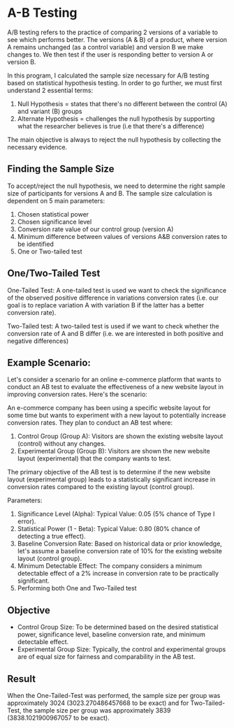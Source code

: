 # A-B Testing 
A/B testing refers to the practice of comparing 2 versions of a variable to see which performs better. The versions (A & B) of a product, where version A remains unchanged 
(as a control variable) and version B we make changes to. We then test if the user is responding better to version A or version B. 

In this program, I calculated the sample size necessary for A/B testing based on statistical hypothesis testing. In order to go further, we must first understand 2 essential
terms:
1. Null Hypothesis = states that there's no different between the control (A) and variant (B) groups
2. Alternate Hypothesis = challenges the null hypothesis by supporting what the researcher believes is true (i.e that there's a difference)

The main objective is always to reject the null hypothesis by collecting the necessary evidence.

## Finding the Sample Size 
To accept/reject the null hypothesis, we need to determine the right sample size of participants for versions A and B. The sample size calculation is dependent on 5 
main parameters:
1. Chosen statistical power
2. Chosen significance level
3. Conversion rate value of our control group (version A)
4. Minimum difference between values of versions A&B conversion rates to be identified
5. One or Two-tailed test

## One/Two-Tailed Test
One-Tailed Test: A one-tailed test is used  we want to check the significance of the observed positive difference in variations conversion 
rates (i.e. our goal is to replace variation A with variation B if the latter has a better conversion rate).

Two-Tailed test: A two-tailed test is used if we want to check whether the conversion rate of A and B differ (i.e. we are interested in both positive and negative differences)

## Example Scenario:
Let's consider a scenario for an online e-commerce platform that wants to conduct an AB test to evaluate the effectiveness of a new website 
layout in improving conversion rates. Here's the scenario:

An e-commerce company has been using a specific website layout for some time but wants to experiment with a new layout to potentially increase conversion rates. 
They plan to conduct an AB test where:

1. Control Group (Group A): Visitors are shown the existing website layout (control) without any changes.
2. Experimental Group (Group B): Visitors are shown the new website layout (experimental) that the company wants to test.

The primary objective of the AB test is to determine if the new website layout (experimental group) leads to a statistically significant increase in conversion rates 
compared to the existing layout (control group).

Parameters:

1. Significance Level (Alpha): Typical Value: 0.05 (5% chance of Type I error).
2. Statistical Power (1 - Beta): Typical Value: 0.80 (80% chance of detecting a true effect).
3. Baseline Conversion Rate: Based on historical data or prior knowledge, let's assume a baseline conversion rate of 10% for the existing website layout (control group).
4. Minimum Detectable Effect: The company considers a minimum detectable effect of a 2% increase in conversion rate to be practically significant.
5. Performing both One and Two-Tailed test

## Objective
- Control Group Size: To be determined based on the desired statistical power, significance level, baseline conversion rate, and minimum detectable effect.
- Experimental Group Size: Typically, the control and experimental groups are of equal size for fairness and comparability in the AB test.

## Result
When the One-Tailed-Test was performed, the sample size per group was approximately 3024 (3023.270486457668 to be exact) and for Two-Tailed-Test, the sample size per group
was approximately 3839 (3838.1021900967057 to be exact). 
